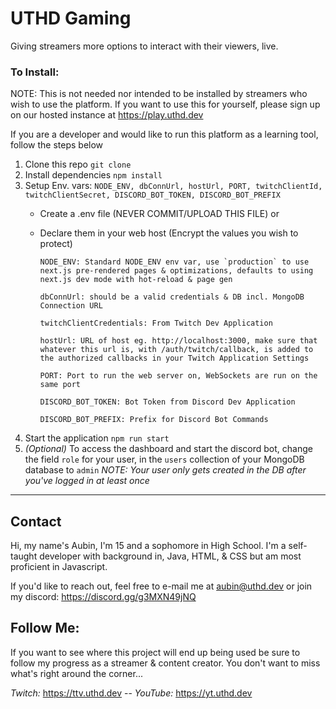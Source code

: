 # UTHD Gaming
Giving streamers more options to interact with their viewers, live.

### To Install:
NOTE: This is not needed nor intended to be installed by streamers who wish to use the platform. If you want to use this for yourself, please sign up on our hosted instance at https://play.uthd.dev

If you are a developer and would like to run this platform as a learning tool, follow the steps below

1. Clone this repo `git clone`
2. Install dependencies `npm install`
3. Setup Env. vars: `NODE_ENV, dbConnUrl, hostUrl, PORT, twitchClientId, twitchClientSecret, DISCORD_BOT_TOKEN, DISCORD_BOT_PREFIX`
   - Create a .env file (NEVER COMMIT/UPLOAD THIS FILE) or
   - Declare them in your web host (Encrypt the values you wish to protect)
   
         NODE_ENV: Standard NODE_ENV env var, use `production` to use next.js pre-rendered pages & optimizations, defaults to using next.js dev mode with hot-reload & page gen

         dbConnUrl: should be a valid credentials & DB incl. MongoDB Connection URL

         twitchClientCredentials: From Twitch Dev Application

         hostUrl: URL of host eg. http://localhost:3000, make sure that whatever this url is, with /auth/twitch/callback, is added to the authorized callbacks in your Twitch Application Settings

         PORT: Port to run the web server on, WebSockets are run on the same port

         DISCORD_BOT_TOKEN: Bot Token from Discord Dev Application

         DISCORD_BOT_PREFIX: Prefix for Discord Bot Commands

4. Start the application `npm run start`
5. *(Optional)* To access the dashboard and start the discord bot, change the field `role` for your user, in the `users` collection of your MongoDB database to `admin`
*NOTE: Your user only gets created in the DB after you've logged in at least once*
---

## Contact
Hi, my name's Aubin, I'm 15 and a sophomore in High School. I'm a self-taught developer with background in,
Java, HTML, & CSS but am most proficient in Javascript.

If you'd like to reach out, feel free to e-mail me at aubin@uthd.dev or join my discord: https://discord.gg/g3MXN49jNQ


## Follow Me:
If you want to see where this project will end up being used be sure to follow my progress as a streamer & content creator.
You don't want to miss what's right around the corner...

*Twitch:* https://ttv.uthd.dev -- *YouTube:* https://yt.uthd.dev
